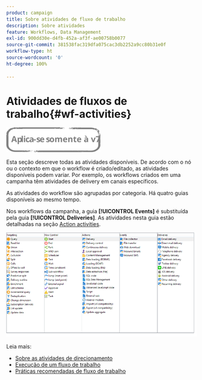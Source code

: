 ```yaml
---
product: campaign
title: Sobre atividades de fluxo de trabalho
description: Sobre atividades
feature: Workflows, Data Management
exl-id: 900dd30e-d4fb-452a-af3f-ae00758b0077
source-git-commit: 381538fac319dfa075cac3db2252a9cc80b31e0f
workflow-type: ht
source-wordcount: '0'
ht-degree: 100%

---
```


# Atividades de fluxos de trabalho{#wf-activities}

![](../../assets/v7-only.svg)

Esta seção descreve todas as atividades disponíveis. De acordo com o nó ou o contexto em que o workflow é criado/editado, as atividades disponíveis podem variar. Por exemplo, os workflows criados em uma campanha têm atividades de delivery em canais específicos.

As atividades do workflow são agrupadas por categoria. Há quatro guias disponíveis ao mesmo tempo.

Nos workflows da campanha, a guia **[!UICONTROL Events]** é substituída pela guia **[!UICONTROL Deliveries]**. As atividades nesta guia estão detalhadas na seção [Action activities](about-action-activities.md).

![](assets/wf-activity-tabs.png)

Leia mais:

* [Sobre as atividades de direcionamento](about-targeting-activities.md)
* [Execução de um fluxo de trabalho](starting-a-workflow.md)
* [Práticas recomendadas de fluxo de trabalho](workflow-best-practices.md)
